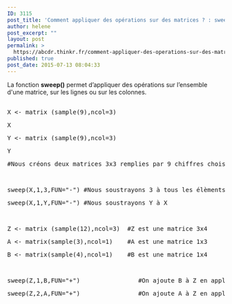 ```yaml
---
ID: 3115
post_title: 'Comment appliquer des opérations sur des matrices ? : sweep'
author: helene
post_excerpt: ""
layout: post
permalink: >
  https://abcdr.thinkr.fr/comment-appliquer-des-operations-sur-des-matrices-sweep/
published: true
post_date: 2015-07-13 08:04:33
---
```

<p>La fonction <b>sweep()</b> permet d’appliquer des opérations sur l’ensemble d'une matrice, sur les lignes ou sur les colonnes.</p><p> <pre><br />X &lt;- matrix (sample(9),ncol=3)</p><p>X</p><p>Y &lt;- matrix (sample(9),ncol=3)</p><p>Y</p><p>#Nous créons deux matrices 3x3 remplies par 9 chiffres choisis au hasard</p><p> </p><p>sweep(X,1,3,FUN="-") #Nous soustrayons 3 à tous les élèments de X</p><p>sweep(X,1,Y,FUN="-") #Nous soustrayons Y à X</p><p> </p><p>Z &lt;- matrix (sample(12),ncol=3)  #Z est une matrice 3x4</p><p>A &lt;- matrix(sample(3),ncol=1)    #A est une matrice 1x3</p><p>B &lt;- matrix(sample(4),ncol=1)    #B est une matrice 1x4</p><p> </p><p>sweep(Z,1,B,FUN="+")                #On ajoute B à Z en appliquant la somme sur les colonnes</p><p>sweep(Z,2,A,FUN="+")                #On ajoute A à Z en appliquant la somme sur les lignes<br /> </pre>   </p>